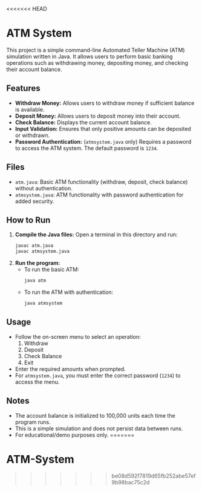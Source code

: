 <<<<<<< HEAD
# ATM System

This project is a simple command-line Automated Teller Machine (ATM) simulation written in Java. It allows users to perform basic banking operations such as withdrawing money, depositing money, and checking their account balance.

## Features
- **Withdraw Money:** Allows users to withdraw money if sufficient balance is available.
- **Deposit Money:** Allows users to deposit money into their account.
- **Check Balance:** Displays the current account balance.
- **Input Validation:** Ensures that only positive amounts can be deposited or withdrawn.
- **Password Authentication:** (`atmsystem.java` only) Requires a password to access the ATM system. The default password is `1234`.

## Files
- `atm.java`: Basic ATM functionality (withdraw, deposit, check balance) without authentication.
- `atmsystem.java`: ATM functionality with password authentication for added security.

## How to Run
1. **Compile the Java files:**
   Open a terminal in this directory and run:
   ```sh
   javac atm.java
   javac atmsystem.java
   ```
2. **Run the program:**
   - To run the basic ATM:
     ```sh
     java atm
     ```
   - To run the ATM with authentication:
     ```sh
     java atmsystem
     ```

## Usage
- Follow the on-screen menu to select an operation:
  1. Withdraw
  2. Deposit
  3. Check Balance
  4. Exit
- Enter the required amounts when prompted.
- For `atmsystem.java`, you must enter the correct password (`1234`) to access the menu.

## Notes
- The account balance is initialized to 100,000 units each time the program runs.
- This is a simple simulation and does not persist data between runs.
- For educational/demo purposes only. 
=======
# ATM-System
>>>>>>> be08d592f7819d65fb252abe57ef9b98bac75c2d
